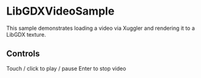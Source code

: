 # LibGDXVideoSample

This sample demonstrates loading a video via Xuggler and rendering it
to a LibGDX texture.

## Controls

Touch / click to play / pause
Enter to stop video

